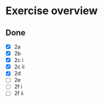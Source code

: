 # Exercise overview
## Done
- [x] 2a
- [x] 2b
- [x] 2c i
- [x] 2c ii
- [x] 2d
- [ ] 2e
- [ ] 2f i
- [ ] 2f ii
